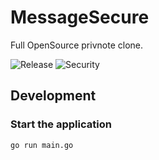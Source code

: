 # MessageSecure
Full OpenSource privnote clone. 

![Release](https://img.shields.io/github/release/alexohneander/MessageSecure.svg)
![Security](https://github.com/alexohneander/MessageSecure/workflows/Security/badge.svg)

## Development

### Start the application 

```bash
go run main.go
```
